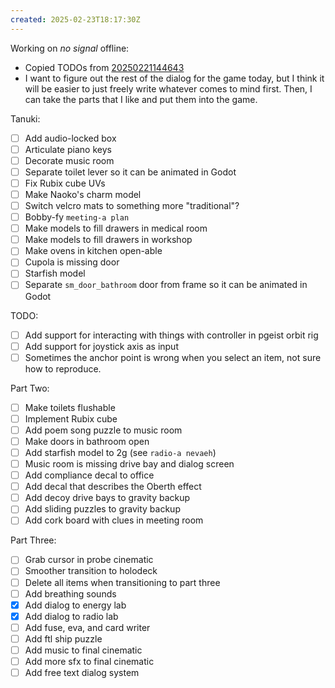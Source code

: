 ```yaml
---
created: 2025-02-23T18:17:30Z
---
```


Working on _no signal_ offline:
- Copied TODOs from [20250221144643](20250221144643.md)
- I want to figure out the rest of the dialog for the game today, but I think it will be easier to just freely write whatever comes to mind first. Then, I can take the parts that I like and put them into the game.

Tanuki:
- [ ] Add audio-locked box
- [ ] Articulate piano keys
- [ ] Decorate music room
- [ ] Separate toilet lever so it can be animated in Godot
- [ ] Fix Rubix cube UVs
- [ ] Make Naoko's charm model
- [ ] Switch velcro mats to something more "traditional"?
- [ ] Bobby-fy `meeting-a plan`
- [ ] Make models to fill drawers in medical room
- [ ] Make models to fill drawers in workshop
- [ ] Make ovens in kitchen open-able
- [ ] Cupola is missing door
- [ ] Starfish model
- [ ] Separate `sm_door_bathroom` door from frame so it can be animated in Godot

TODO:
- [ ] Add support for interacting with things with controller in pgeist orbit rig
- [ ] Add support for joystick axis as input
- [ ] Sometimes the anchor point is wrong when you select an item, not sure how to reproduce.

Part Two:
- [ ] Make toilets flushable
- [ ] Implement Rubix cube
- [ ] Add poem song puzzle to music room
- [ ] Make doors in bathroom open
- [ ] Add starfish model to 2g (see `radio-a nevaeh`)
- [ ] Music room is missing drive bay and dialog screen
- [ ] Add compliance decal to office
- [ ] Add decal that describes the Oberth effect
- [ ] Add decoy drive bays to gravity backup
- [ ] Add sliding puzzles to gravity backup
- [ ] Add cork board with clues in meeting room

Part Three:
- [ ] Grab cursor in probe cinematic
- [ ] Smoother transition to holodeck
- [ ] Delete all items when transitioning to part three
- [ ] Add breathing sounds
- [x] Add dialog to energy lab
- [x] Add dialog to radio lab
- [ ] Add fuse, eva, and card writer
- [ ] Add ftl ship puzzle
- [ ] Add music to final cinematic
- [ ] Add more sfx to final cinematic
- [ ] Add free text dialog system
